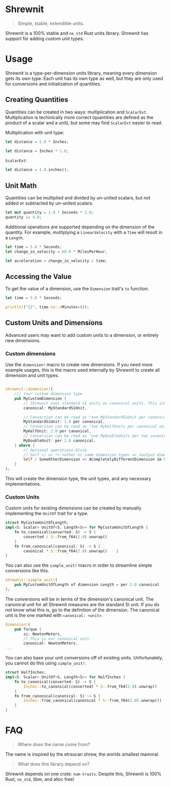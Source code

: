 # Shrewnit

> Simple, stable, extendible units.

Shrewnit is a 100% stable and `no_std` Rust units library.
Shrewnit has support for adding custom unit types.

# Usage

Shrewnit is a type-per-dimension units library, meaning every dimension gets its own type.
Each unit has its own type as well, but they are only used for conversions and initialization of quantities.

## Creating Quantities

Quantities can be created in two ways: multiplication and `ScalarExt`.
Multiplication is techinically more correct (quantities are defined as the product of a scalar and a unit),
but some may find `ScalarExt` easier to read.

Multiplication with unit type:

```rust
let distance = 1.0 * Inches;

let distance = Inches * 1.0;
```

`ScalarExt`:

```rust
let distance = 1.0.inches();
```

## Unit Math

Quantities can be multiplied and divided by un-united scalars, 
but not added or subtracted by un-united scalars.

```rust
let mut quantity = 1.0 * Seconds * 2.0;
quantity /= 4.0;
```

Additional operations are supported depending on the dimension of the quantity.
For example, multiplying a `LinearVelocity` with a `Time` will result in a `Length`.

```rust
let time = 5.0 * Seconds;
let change_in_velocity = 60.0 * MilesPerHour;

let acceleration = change_in_velocity / time;
```

## Accessing the Value

To get the value of a dimension, use the `Dimension` trait's `to` function.

```rust
let time = 5.0 * Seconds;

println!("{}", time.to::<Minutes>());
```

## Custom Units and Dimensions

Advanced users may want to add custom units to a dimension, or entirely new dimensions.

### Custom dimensions

Use the `dimension!` macro to create new dimensions. If you need more example usages, this is the macro used internally by Shrewnit to create all dimension and unit types.

```rust

shrewnit::dimension!(
    /// Your custom dimension type
    pub MyCustomDimension {
        // Shrewnit uses standard SI units as canonical units. This isn't required. Do whatever you feel like.
        canonical: MyStandardSiUnit,

        // Conversion can be read as "one MyStandardSiUnit per canonical unit"
        MyStandardSiUnit: 1.0 per canonical,
        // Conversion can be read as "two MyHalfUnits per canonical unit"
        MyHalfUnit: 2.0 per canonical,
        // Conversion can be read as "one MyDoubleUnits per two canonical units"
        MyDoubleUnit: per 2.0 canonical,
    } where {
        // Optional operations block.
        // Self </ or *> <other or same dimension type> => <output dimension type> in <output units>
        Self / SomeOtherDimension => ACompletelyDifferentDimension in SomeUnit,
    }
);
```

This will create the dimension type, the unit types, and any necessary implementations.

### Custom Units

Custom units for existing dimensions can be created by manually implementing the `UnitOf` trait for a type.

```rust
struct MyCustomUnitOfLength;
impl<S: Scalar> UnitOf<S, Length<S>> for MyCustomUnitOfLength {
    fn to_canonical(converted: S) -> S {
        converted / S::from_f64(2.0).unwrap()
    }
    fn from_canonical(canonical: S) -> S {
        canonical * S::from_f64(2.0).unwrap()    }
}
```

You can also use the `simple_unit!` macro in order to streamline simple conversions like this.

```rust
shrewnit::simple_unit!(
    pub MyCustomUnitOfLength of dimension Length = per 2.0 canonical
);
```

The conversions will be in terms of the dimension's canonical unit. The canonical unit for all Shrewnit measures are the standard SI unit. If you do not know what this is, go to the definition of the dimension. The canonical unit is the one marked with `canonical: <unit>`.

```rust
dimension!(
    pub Torque {
        si: NewtonMeters,
        // This is our canonical unit.
        canonical: NewtonMeters,
...
```

You can also base your unit conversions off of existing units. Unfortunately, you cannot do this using `simple_unit!`.

```rust
struct HalfInches;
impl<S: Scalar> UnitOf<S, Length<S>> for HalfInches {
    fn to_canonical(converted: S) -> S {
        Inches::to_canonical(converted) * S::from_f64(2.0).unwrap()
    }
    fn from_canonical(canonical: S) -> S {
        Inches::from_canonical(canonical * S::from_f64(2.0).unwrap())
    }
}
```

# FAQ

> Where does the name come from?

The name is inspired by the etrsucan shrew, the worlds smallest mammal.

> What does this library depend on?

Shrewnit depends on one crate: `num-traits`.
Despite this, Shrewnit is 100% Rust, `no_std`, libm, and alloc free!